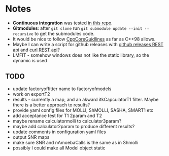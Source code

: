 # Notes

*   **Continuous integration** was tested [in this repo](https://github.com/MRKonrad/ContinousIntegrationPlayground).
*   **Gitmodules**: after `git clone` run `git submodule update --init --recursive` to get the submodules code.
*   It would be nice to follow [CppCoreGuidlines](https://github.com/isocpp/CppCoreGuidelines/blob/master/CppCoreGuidelines.md) as far as C++98 allows.
*   Maybe I can write a script for github releases with [github releases REST api](https://developer.github.com/v3/repos/releases/#create-a-release) and [curl REST api](http://www.codingpedia.org/ama/how-to-test-a-rest-api-from-command-line-with-curl/#12_HEAD_requests)?
*   LMFIT - somehow windows does not like the static library, so the dynamic is used

## TODO

*   update factoryoffitter name to factoryofmodels
*   work on exportT2
*   results - currently a map, and an akward itkCapculatorT1 filter. Maybe there is a better approach to results?
*   provide yaml config files for MOLLI, ShMOLLI, SASHA, SMART1 etc 
*   add acceptance test for T1 2param and T2
*   maybe rename calculatormolli to calculator3param? 
*   maybe add calculator2param to produce different results?
*   update comments in configuration yaml files
*   output SNR maps
*   make sure SNR and nAmoebaCalls is the same as in Shmolli
*   possibly I could make all Model object static